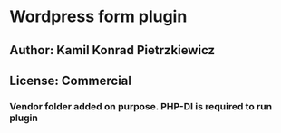 # Wordpress form plugin
## Author: Kamil Konrad Pietrzkiewicz
## License: Commercial

### Vendor folder added on purpose. PHP-DI is required to run plugin
